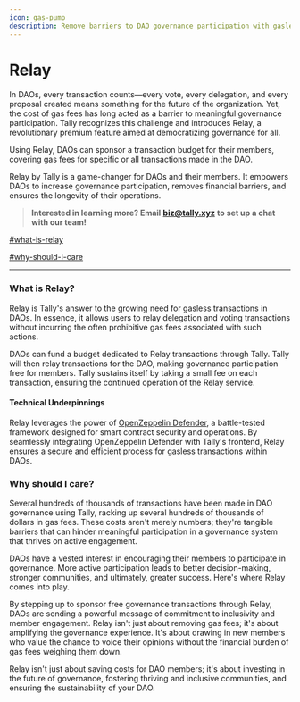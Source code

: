 ```yaml
---
icon: gas-pump
description: Remove barriers to DAO governance participation with gasless transactions.
---
```


# Relay

In DAOs, every transaction counts—every vote, every delegation, and every proposal created means something for the future of the organization. Yet, the cost of gas fees has long acted as a barrier to meaningful governance participation. Tally recognizes this challenge and introduces Relay, a revolutionary premium feature aimed at democratizing governance for all.

Using Relay, DAOs can sponsor a transaction budget for their members, covering gas fees for specific or all transactions made in the DAO.

Relay by Tally is a game-changer for DAOs and their members. It empowers DAOs to increase governance participation, removes financial barriers, and ensures the longevity of their operations.

> **Interested in learning more? Email** [**biz@tally.xyz**](mailto:biz@tally.xyz) **to set up a chat with our team!**

[#what-is-relay](./#what-is-relay "mention")

[#why-should-i-care](./#why-should-i-care "mention")

***

### **What is Relay?**

Relay is Tally's answer to the growing need for gasless transactions in DAOs. In essence, it allows users to relay delegation and voting transactions without incurring the often prohibitive gas fees associated with such actions.&#x20;

DAOs can fund a budget dedicated to Relay transactions through Tally. Tally will then relay transactions for the DAO, making governance participation free for members. Tally sustains itself by taking a small fee on each transaction, ensuring the continued operation of the Relay service.

#### Technical Underpinnings

Relay leverages the power of [OpenZeppelin Defender](https://docs.openzeppelin.com/defender/v2/), a battle-tested framework designed for smart contract security and operations. By seamlessly integrating OpenZeppelin Defender with Tally's frontend, Relay ensures a secure and efficient process for gasless transactions within DAOs.

### **Why should I care?**

Several hundreds of thousands of transactions have been made in DAO governance using Tally, racking up several hundreds of thousands of dollars in gas fees. These costs aren't merely numbers; they're tangible barriers that can hinder meaningful participation in a governance system that thrives on active engagement.

DAOs have a vested interest in encouraging their members to participate in governance. More active participation leads to better decision-making, stronger communities, and ultimately, greater success. Here's where Relay comes into play.

By stepping up to sponsor free governance transactions through Relay, DAOs are sending a powerful message of commitment to inclusivity and member engagement. Relay isn't just about removing gas fees; it's about amplifying the governance experience. It's about drawing in new members who value the chance to voice their opinions without the financial burden of gas fees weighing them down.

Relay isn't just about saving costs for DAO members; it's about investing in the future of governance, fostering thriving and inclusive communities, and ensuring the sustainability of your DAO.
